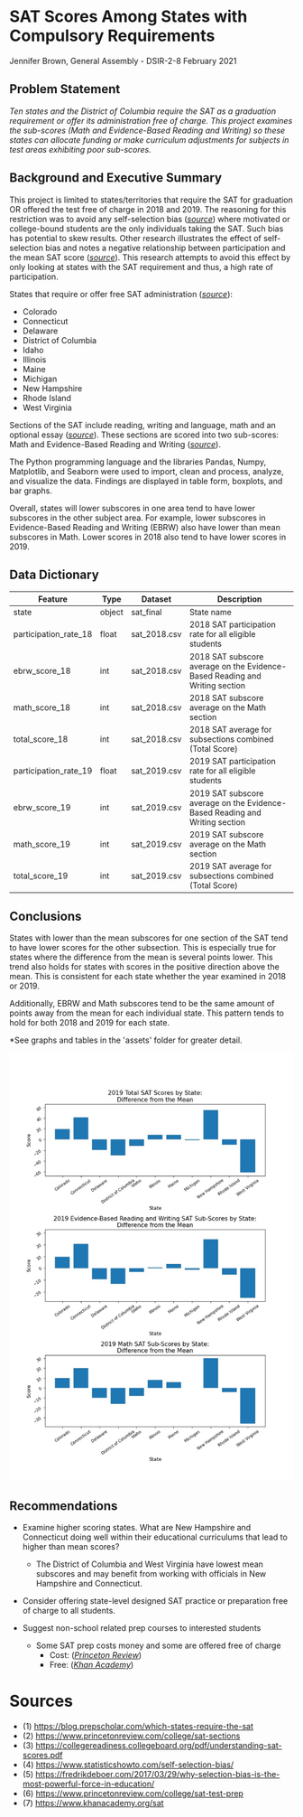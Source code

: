 # SAT Scores Among States with Compulsory Requirements

Jennifer Brown, General Assembly - DSIR-2-8
February 2021

## Problem Statement

*Ten states and the District of Columbia require the SAT as a graduation requirement or offer its administration free of charge. This project examines the sub-scores (Math and Evidence-Based Reading and Writing) so these states can allocate funding or make curriculum adjustments for subjects in test areas exhibiting poor sub-scores.*

## Background and Executive Summary

This project is limited to states/territories that require the SAT for graduation OR offered the test free of charge in 2018 and 2019. The reasoning for this restriction was to avoid any self-selection bias ([*source*](https://blog.prepscholar.com/which-states-require-the-sat)) where motivated or college-bound students are the only individuals taking the SAT. Such bias has potential to skew results. Other research illustrates the effect of self-selection bias and notes a negative relationship between participation and the mean SAT score ([*source*](https://blog.prepscholar.com/which-states-require-the-sat)). This research attempts to avoid this effect by only looking at states with the SAT requirement and thus, a high rate of participation.

States that require or offer free SAT administration ([*source*](https://blog.prepscholar.com/which-states-require-the-sat)):

* Colorado
* Connecticut
* Delaware
* District of Columbia
* Idaho
* Illinois
* Maine
* Michigan
* New Hampshire
* Rhode Island
* West Virginia

Sections of the SAT include reading, writing and language, math and an optional essay ([*source*](https://www.princetonreview.com/college/sat-sections)). These sections are scored into two sub-scores: Math and Evidence-Based Reading and Writing ([*source*](https://collegereadiness.collegeboard.org/pdf/understanding-sat-scores.pdf)).

The Python programming language and the libraries Pandas, Numpy, Matplotlib, and Seaborn were used to import, clean and process, analyze, and visualize the data. Findings are displayed in table form, boxplots, and bar graphs.

Overall, states will lower subscores in one area tend to have lower subscores in the other subject area. For example, lower subscores in Evidence-Based Reading and Writing (EBRW) also have lower than mean subscores in Math. Lower scores in 2018 also tend to have lower scores in 2019.

## Data Dictionary

|Feature|Type|Dataset|Description|
|---|---|---|---|
|state|object|sat_final|State name| 
|participation_rate_18|float|sat_2018.csv|2018 SAT participation rate for all eligible students| 
|ebrw_score_18|int|sat_2018.csv|2018 SAT subscore average on the Evidence-Based Reading and Writing section| 
|math_score_18|int|sat_2018.csv|2018 SAT subscore average on the Math section| 
|total_score_18|int|sat_2018.csv|2018 SAT average for subsections combined (Total Score)| 
|participation_rate_19|float|sat_2019.csv|2019 SAT participation rate for all eligible students| 
|ebrw_score_19|int|sat_2019.csv|2019 SAT subscore average on the Evidence-Based Reading and Writing section| 
|math_score_19|int|sat_2019.csv|2019 SAT subscore average on the Math section| 
|total_score_19|int|sat_2019.csv|2019 SAT average for subsections combined (Total Score)| 

## Conclusions

States with lower than the mean subscores for one section of the SAT tend to have lower scores for the other subsection. This is especially true for states where the difference from the mean is several points lower. This trend also holds for states with scores in the positive direction above the mean. This is consistent for each state whether the year examined in 2018 or 2019.

Additionally, EBRW and Math subscores tend to be the same amount of points away from the mean for each individual state. This pattern tends to hold for both 2018 and 2019 for each state.

*See graphs and tables in the 'assets' folder for greater detail.

![](./assets/2019_score_diff.jpg)

## Recommendations

* Examine higher scoring states. What are New Hampshire and Connecticut doing well within their educational curriculums that lead to higher than mean scores?
    * The District of Columbia and West Virginia have lowest mean subscores and may benefit from working with officials in New Hampshire and Connecticut.

* Consider offering state-level designed SAT practice or preparation free of charge to all students.

* Suggest non-school related prep courses to interested students
    * Some SAT prep costs money and some are offered free of charge
        * Cost: ([*Princeton Review*](https://www.princetonreview.com/college/sat-test-prep))
        * Free: ([*Khan Academy*](https://www.khanacademy.org/sat))

# Sources
* (1) https://blog.prepscholar.com/which-states-require-the-sat
* (2) https://www.princetonreview.com/college/sat-sections
* (3) https://collegereadiness.collegeboard.org/pdf/understanding-sat-scores.pdf
* (4) https://www.statisticshowto.com/self-selection-bias/
* (5) https://fredrikdeboer.com/2017/03/29/why-selection-bias-is-the-most-powerful-force-in-education/
* (6) https://www.princetonreview.com/college/sat-test-prep
* (7) https://www.khanacademy.org/sat